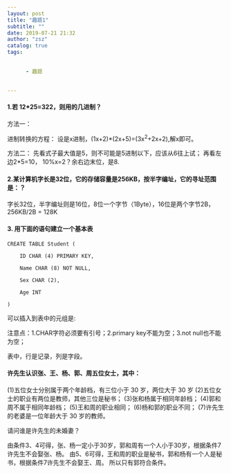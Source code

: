 ```yaml
---
layout: post
title: "趣题1"
subtitle: ""
date: 2019-07-21 21:32
author: "zsz"
catalog: true
tags: 
      
      
      - 趣题
      

---
```






#### 1.若 12*25=322，则用的几进制？
方法一：

进制转换的方程：
设是x进制，(1x+2)*(2x+5)=(3x<sup>2</sup>+2x+2),解x即可。

方法二：
先看式子最大值是5，则不可能是5进制以下，应该从6往上试；
再看左边2*5=10， 10%x=2？余右边末位，是8.


#### 2.某计算机字长是32位，它的存储容量是256KB，按半字编址，它的寻址范围是：？

字长32位，半字编址则是16位，8位一个字节（1Byte），16位是两个字节2B， 256KB/2B = 128K

#### 3. 用下面的语句建立一个基本表
```
CREATE TABLE Student (
 
    ID CHAR (4) PRIMARY KEY,
 
    Name CHAR (8) NOT NULL,
 
    Sex CHAR (2),
 
    Age INT 
 
)
```
可以插入到表中的元组是:

注意点：1.CHAR字符必须要有引号；2.primary key不能为空；3.not null也不能为空；

表中，行是记录，列是字段。


#### 许先生认识张、王、杨、郭、周五位女士，其中：

(1)五位女士分别属于两个年龄档，有三位小于 30 岁，两位大于 30 岁
(2)五位女士的职业有两位是教师，其他三位是秘书；
(3)张和杨属于相同年龄档； 
(4)郭和周不属于相同年龄档；
(5)王和周的职业相同；
(6)杨和郭的职业不同；
(7)许先生的老婆是一位年龄大于 30 岁的教师。 

请问谁是许先生的未婚妻？

由条件3、4可得，张、杨一定小于30岁，郭和周有一个人小于30岁，根据条件7许先生不会娶张、杨。 由5、6可得，王和周的职业是秘书，郭和杨有一个人是秘书，根据条件7许先生不会娶王、周。 所以只有郭符合条件。











